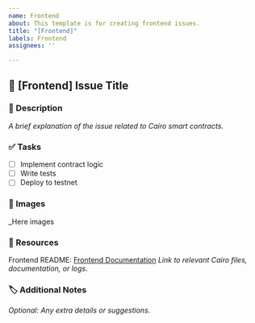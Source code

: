 ```yaml
---
name: Frontend
about: This template is for creating frontend issues.
title: "[Frontend]"
labels: Frontend
assignees: ''

---
```


## 📜 [Frontend] Issue Title

### 📝 Description  
_A brief explanation of the issue related to Cairo smart contracts._

### ✅ Tasks  
- [ ] Implement contract logic  
- [ ] Write tests  
- [ ] Deploy to testnet  

### 📸 Images
_Here images

### 🔗 Resources  
Frontend README: [Frontend Documentation](https://github.com/AquaStark/Aqua-Stark-V.2/blob/main/client/README.md) 
_Link to relevant Cairo files, documentation, or logs._

### 🏷️ Additional Notes  
_Optional: Any extra details or suggestions._
